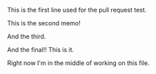This is the first line used for the pull request test.

This is the second memo!

And the third.

And the final!! This is it.

Right now I'm in the middle of working on this file.